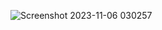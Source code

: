 ![Screenshot 2023-11-06 030257](https://github.com/elfentrank/discord-boost-tool-v1/assets/111421033/45c9874a-cf95-4ef8-8207-0bb38c5bb025)
